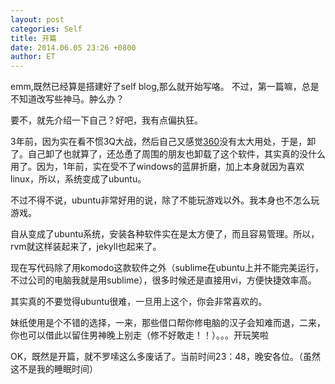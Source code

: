 ```yaml
---
layout: post
categories: Self
title: 开篇
date: 2014.06.05 23:26 +0800
author: ET
---
```

  emm,既然已经算是搭建好了self blog,那么就开始写咯。
  不过，第一篇嘛，总是不知道改写些神马。肿么办？
  
  要不，就先介绍一下自己？好吧，我有点偏执狂。
  
  3年前，因为实在看不惯3Q大战，然后自己又感觉[360][360-url]没有太大用处，于是，卸了。自己卸了也就算了，还怂恿了周围的朋友也卸载了这个软件，其实真的没什么用了。因为，1年前，实在受不了windows的蓝屏折磨，加上本身就因为喜欢linux，所以，系统变成了ubuntu。
  
  不过不得不说，ubuntu非常好用的说，除了不能玩游戏以外。我本身也不怎么玩游戏。
  
  自从变成了ubuntu系统，安装各种软件实在是太方便了，而且容易管理。所以，rvm就这样装起来了，jekyll也起来了。
  
  现在写代码除了用komodo这款软件之外（sublime在ubuntu上并不能完美运行，不过公司的电脑我就是用sublime），很多时候还是直接用vi，方便快捷效率高。
  
  其实真的不要觉得ubuntu很难，一旦用上这个，你会非常喜欢的。
  
  妹纸使用是个不错的选择，一来，那些借口帮你修电脑的汉子会知难而退，二来，你也可以借此以留住男神晚上别走（修不好敢走！！）。。。开玩笑啦
  
  OK，既然是开篇，就不罗嗦这么多废话了。当前时间23：48，晚安各位。（虽然这不是我的睡眠时间）

  [360-url]: http://360.cn
